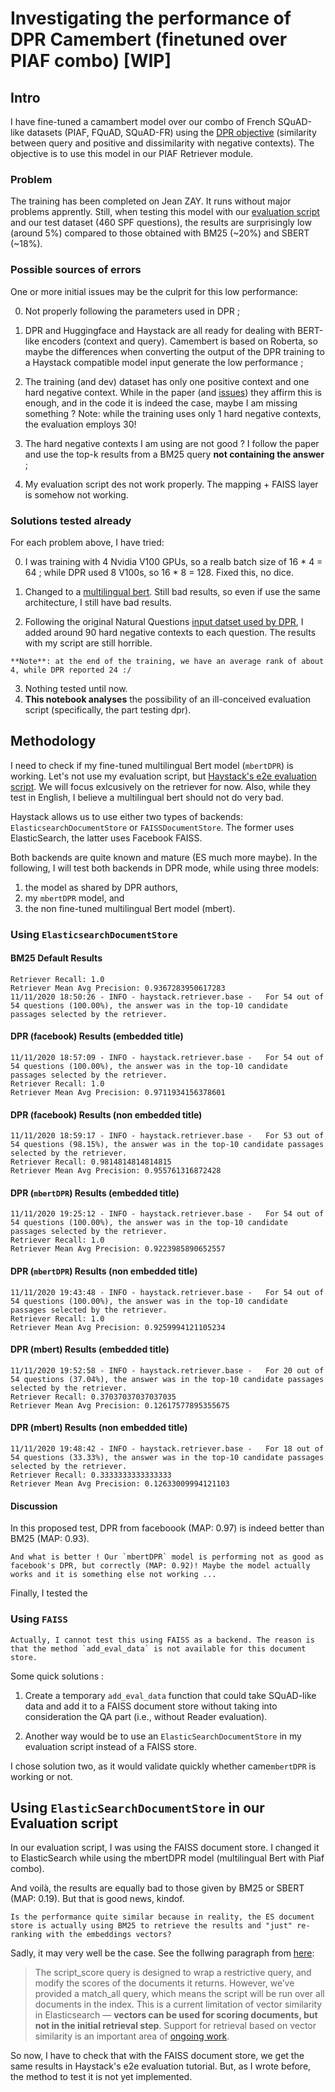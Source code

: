 # Investigating the performance of DPR Camembert (finetuned over PIAF combo) [WIP]

## Intro

I have fine-tuned a camambert model over our combo of French SQuAD-like datasets (PIAF, FQuAD, SQuAD-FR) using the [DPR objective](https://arxiv.org/abs/2004.04906) (similarity between query and positive and dissimilarity with negative contexts). The objective is to use this model in our PIAF Retriever module. 

### Problem 

The training has been completed on Jean ZAY. It runs without major problems apprently. Still, when testing this model with our [evaluation script](https://github.com/etalab-ia/piaf-ml/blob/master/src/evaluation/retriever_25k_eval.py) and our test dataset (460 SPF questions), the results are surprisingly low (around 5%) compared to those obtained with BM25 (~20%) and SBERT (~18%).

### Possible sources of errors

One or more initial issues may be the culprit for this low performance: 

0. Not properly following the parameters used in DPR ;

1. DPR and Huggingface and Haystack are all ready for dealing with BERT-like encoders (context and query). Camembert is based on Roberta, so maybe the differences when converting the output of the DPR training to a Haystack compatible model input generate the low performance ;

2. The training (and dev) dataset has only one positive context and one hard negative context. While in the paper (and [issues](https://github.com/facebookresearch/DPR/issues/42)) they affirm this is enough, and in the code it is indeed the case, maybe I am missing something ? Note: while the training uses only 1 hard negative contexts, the evaluation employs 30!

3. The hard negative contexts I am using are not good ? I follow the paper and use the top-k results from a BM25 query **not containing the answer** ;

4. My evaluation script des not work properly. The mapping + FAISS layer is somehow not working.



### Solutions tested already

For each problem above, I have tried:

0. I was training with 4 Nvidia V100 GPUs, so a realb batch size of 16 * 4 = 64 ; while DPR used 8 V100s, so 16 * 8 = 128. Fixed this, no dice.

1. Changed to a [multilingual bert](https://huggingface.co/bert-base-multilingual-uncased). Still bad results, so even if use the same architecture, I still have bad results.
2. Following the original Natural Questions [input datset used by DPR](https://dl.fbaipublicfiles.com/dpr/data/retriever/biencoder-nq-train.json.gz), I added around 90 hard negative contexts to each question. The results with my script are still horrible. 

```{note}
**Note**: at the end of the training, we have an average rank of about 4, while DPR reported 24 :/ 
```

3. Nothing tested until now.
4. **This notebook analyses** the possibility of an ill-conceived evaluation script (specifically, the part testing dpr).

## Methodology

I need to check if my fine-tuned multilingual Bert model (`mbertDPR`) is working. Let's not use my evaluation script, but [Haystack's e2e evaluation script](https://github.com/deepset-ai/haystack/blob/master/tutorials/Tutorial5_Evaluation.ipynb). We will focus exlcusively on the retriever for now. Also, while they test in English, I believe a multilingual bert should not do very bad. 

Haystack allows us to use either two types of backends: `ElasticsearchDocumentStore` or `FAISSDocumentStore`.
The former uses ElasticSearch, the latter uses Facebook FAISS.

Both backends are quite known and mature (ES much more maybe). In the following, I will test both backends in DPR mode, while using three models: 

1. the model as shared by DPR authors,
2. my `mbertDPR` model, and
3. the non fine-tuned multilingual Bert model (mbert).

### Using `ElasticsearchDocumentStore`

#### BM25 Default Results

```
Retriever Recall: 1.0
Retriever Mean Avg Precision: 0.9367283950617283
11/11/2020 18:50:26 - INFO - haystack.retriever.base -   For 54 out of 54 questions (100.00%), the answer was in the top-10 candidate passages selected by the retriever.

```

#### DPR (facebook) Results (embedded title)
```
11/11/2020 18:57:09 - INFO - haystack.retriever.base -   For 54 out of 54 questions (100.00%), the answer was in the top-10 candidate passages selected by the retriever.
Retriever Recall: 1.0
Retriever Mean Avg Precision: 0.9711934156378601
```

#### DPR (facebook) Results (non embedded title)
```
11/11/2020 18:59:17 - INFO - haystack.retriever.base -   For 53 out of 54 questions (98.15%), the answer was in the top-10 candidate passages selected by the retriever.
Retriever Recall: 0.9814814814814815
Retriever Mean Avg Precision: 0.955761316872428 
```


#### DPR (`mbertDPR`) Results (embedded title)

```
11/11/2020 19:25:12 - INFO - haystack.retriever.base -   For 54 out of 54 questions (100.00%), the answer was in the top-10 candidate passages selected by the retriever.
Retriever Recall: 1.0
Retriever Mean Avg Precision: 0.9223985890652557
```

#### DPR (`mbertDPR`) Results (non embedded title)

```
11/11/2020 19:43:48 - INFO - haystack.retriever.base -   For 54 out of 54 questions (100.00%), the answer was in the top-10 candidate passages selected by the retriever.
Retriever Recall: 1.0
Retriever Mean Avg Precision: 0.9259994121105234
```

#### DPR (mbert) Results (embedded title)
```
11/11/2020 19:52:58 - INFO - haystack.retriever.base -   For 20 out of 54 questions (37.04%), the answer was in the top-10 candidate passages selected by the retriever.
Retriever Recall: 0.37037037037037035
Retriever Mean Avg Precision: 0.12617577895355675
```


#### DPR (mbert) Results (non embedded title)
```
11/11/2020 19:48:42 - INFO - haystack.retriever.base -   For 18 out of 54 questions (33.33%), the answer was in the top-10 candidate passages selected by the retriever.
Retriever Recall: 0.3333333333333333
Retriever Mean Avg Precision: 0.12633009994121103
```

#### Discussion

In this proposed test, DPR from faceboook (MAP: 0.97) is indeed better than BM25 (MAP: 0.93). 

```{attention}
And what is better ! Our `mbertDPR` model is performing not as good as facebook's DPR, but correctly (MAP: 0.92)! Maybe the model actually works and it is something else not working ... 
```

Finally, I tested the 



### Using `FAISS`

```{error}
Actually, I cannot test this using FAISS as a backend. The reason is that the method `add_eval_data` is not available for this document store.
```

Some quick solutions : 
1. Create a temporary `add_eval_data` function that could take SQuAD-like data and add it to a FAISS document store without taking into consideration the QA part (i.e., without Reader evaluation).

2. Another way would be to use an `ElasticSearchDocumentStore` in my evaluation script instead of a FAISS store. 

I chose solution two, as it would validate quickly whether came`mbertDPR` is working or not.

## Using `ElasticSearchDocumentStore` in our Evaluation script


In our evaluation script, I was using the FAISS document store. I changed it to ElasticSearch while using the mbertDPR model (multilingual Bert with Piaf combo).

And voilà, the results are equally bad to those given by BM25 or SBERT (MAP: 0.19). But that is good news, kindof.

```{alert}
Is the performance quite similar because in reality, the ES document store is actually using BM25 to retrieve the results and "just" re-ranking with the embeddings vectors? 
```
Sadly, it may very well be the case. See the follwing paragraph from [here](https://www.elastic.co/blog/text-similarity-search-with-vectors-in-elasticsearch):

>The script_score query is designed to wrap a restrictive query, and modify the scores of the documents it returns. However, we’ve provided a match_all query, which means the script will be run over all documents in the index. This is a current limitation of vector similarity in Elasticsearch — **vectors can be used for scoring documents, but not in the initial retrieval step**. Support for retrieval based on vector similarity is an important area of [ongoing work](https://github.com/elastic/elasticsearch/issues/42326). 


So now, I have to check that with the FAISS document store, we get the same results in Haystack's e2e evaluation tutorial. But, as I wrote before, the method to test it is not yet implemented. 


